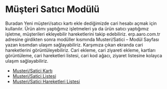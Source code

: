 # Müşteri Satıcı Modülü

Buradan Yeni müşteri/satıcı kartı ekle dediğimizde cari hesabı açmak için kullanılır. 
Ürün alımı yaptığımız işletmeleri ya da ürün satıcı yaptığımız işletme, müşterileri ekleyebilir hareketlerini takip edebiliriz.
erp.aaro.com.tr adresine girdikten sonra modüller kısmında Musteri/Satici – Modül Sayfası yazan kısımdan ulaşım sağlayabiliriz.
Karşımıza çıkan ekranda cari hareketlerini görüntüleyebiliriz.
Cari ekleme, cari ziyareti ekleme, kartları görüntüleme, cari hareketleri listesi, cari kod ağacı, ziyaret listesine kolayca ulaşım sağlayabiliriz.

- [Musteri/Satici Kartı](/MusteriSatici/MusteriSaticiKarti.md "Musteri/Satici Kartı")
- [Musteri/Satici Listesi](/MusteriSatici/MusteriSaticiListesi.md "Musteri/Satici Listesi")
- [Musteri/Satici Hareketleri Listesi](/MusteriSatici/MusteriSaticiHareketleriListesi.md "Musteri/Satici Hareketleri Listesi")
